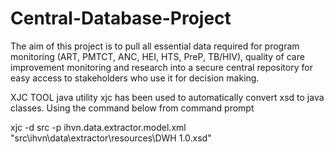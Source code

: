 # Central-Database-Project

The aim of this project is to pull all essential data required for program monitoring (ART, PMTCT, ANC, HEI, HTS, PreP, TB/HIV), quality of care improvement monitoring and research into a secure central repository for easy access to stakeholders who use it for decision making.

XJC TOOL
java utility xjc has been used to automatically convert xsd to java classes. Using the command below from command prompt

xjc -d src -p ihvn.data.extractor.model.xml "src\ihvn\data\extractor\resources\DWH 1.0.xsd"

